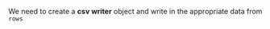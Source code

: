 <!--title={Writing to a file}-->
<!--badges={Python:45}-->
<!--concepts={ParsingCSVFiles.mdx}-->

We need to create a **csv writer** object and write in the appropriate data from `rows`

